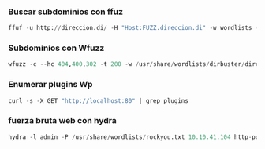 ### Buscar subdominios con ffuz

```python
ffuf -u http://direccion.di/ -H "Host:FUZZ.direccion.di" -w wordlists -fs numero de error
```
### Subdominios con Wfuzz

```python
wfuzz -c --hc 404,400,302 -t 200 -w /usr/share/wordlists/dirbuster/directory-list-lowercase-2.3-medium.txt -u http://devvortex.htb/ -H "Host: FUZZ.devvortex.htb"
```
### Enumerar plugins Wp

```python
curl -s -X GET "http://localhost:80" | grep plugins
```

### fuerza bruta web con hydra

```python
hydra -l admin -P /usr/share/wordlists/rockyou.txt 10.10.41.104 http-post-form "/rutaDelLoginDesdeLaRaiz:user=^USER^&pass=^PASS^:F= mensaje de error" -V
```
